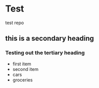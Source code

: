 # Test
test repo
## this is a secondary heading
### Testing out the tertiary heading
* first item
* second item
* cars
* groceries

